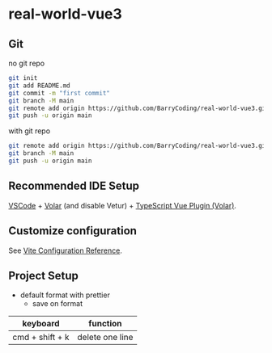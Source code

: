 # real-world-vue3

## Git

no git repo

```bash
git init
git add README.md
git commit -m "first commit"
git branch -M main
git remote add origin https://github.com/BarryCoding/real-world-vue3.git
git push -u origin main
```

with git repo

```bash
git remote add origin https://github.com/BarryCoding/real-world-vue3.git
git branch -M main
git push -u origin main
```

## Recommended IDE Setup

[VSCode](https://code.visualstudio.com/) + [Volar](https://marketplace.visualstudio.com/items?itemName=Vue.volar) (and disable Vetur) + [TypeScript Vue Plugin (Volar)](https://marketplace.visualstudio.com/items?itemName=Vue.vscode-typescript-vue-plugin).

## Customize configuration

See [Vite Configuration Reference](https://vitejs.dev/config/).

## Project Setup

- default format with prettier
  - save on format

| keyboard        | function        |
| --------------- | --------------- |
| cmd + shift + k | delete one line |

